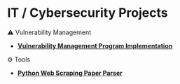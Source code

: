 # IT / Cybersecurity Projects

⚠️ Vulnerability Management
- **[Vulnerability Management Program Implementation](https://github.com/alexshanoian/Vulnerability-Management-Program)**

<!--🏹 Threat Hunting 🎯
- **[Threat Hunting Scenario (Tor Browser Usage)](https://github.com/alexshanoian/tor_threat_hunting)**
-->
⚙️ Tools
- **[Python Web Scraping Paper Parser](https://github.com/alexshanoian/PaperScraper)**

<!-- - **[Programmatic Vulnerability Remediations (PowerShell and BASH)](https://github.com/alexshanoian/programmatic-vulnerability-remediations)**
-->
